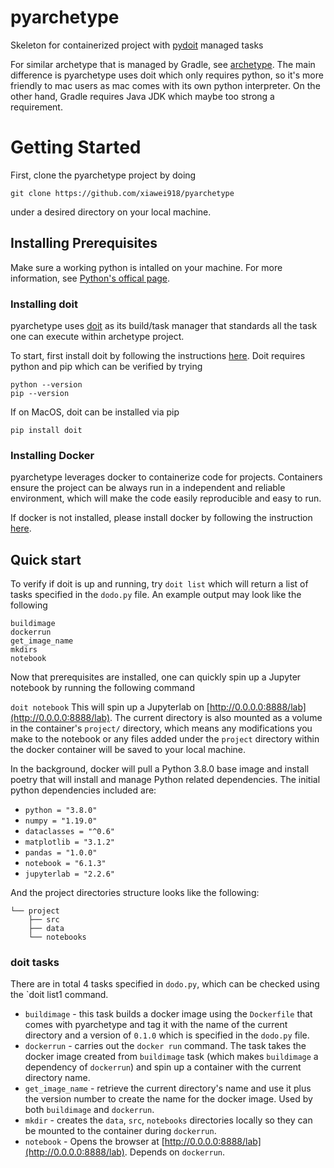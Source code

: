 # pyarchetype
Skeleton for containerized project with [pydoit](https://pydoit.org/) managed tasks

For similar archetype that is managed by Gradle, see [archetype](https://github.com/xiawei918/archetype). The main difference is pyarchetype uses doit which only requires python, so it's more friendly to mac users as mac comes with its own python interpreter. On the other hand, Gradle requires Java JDK which maybe too strong a requirement.

# Getting Started

First, clone the pyarchetype project by doing

```git clone https://github.com/xiawei918/pyarchetype```

under a desired directory on your local machine.

## Installing Prerequisites

Make sure a working python is intalled on your machine. For more information, see [Python's offical page](https://www.python.org/). 

### Installing doit
pyarchetype uses [doit](https://pydoit.org/) as its build/task manager that standards all the task one can execute within archetype project. 

To start, first install doit by following the instructions [here](https://pydoit.org/install.html). Doit requires python and pip which can be verified by trying

```
python --version
pip --version
```

If on MacOS, doit can be installed via pip

```pip install doit```

### Installing Docker
pyarchetype leverages docker to containerize code for projects. Containers ensure the project can be always run in a independent and reliable environment, which will make the code easily reproducible and easy to run. 

If docker is not installed, please install docker by following the instruction [here](https://docs.docker.com/get-docker/).

## Quick start
To verify if doit is up and running, try
```doit list```
which will return a list of tasks specified in the `dodo.py` file. An example output may look like the following
```
buildimage       
dockerrun        
get_image_name   
mkdirs           
notebook         
```

Now that prerequisites are installed, one can quickly spin up a Jupyter notebook by running the following command

```doit notebook```
This will spin up a Jupyterlab on [http://0.0.0.0:8888/lab](http://0.0.0.0:8888/lab). The current directory is also mounted as a volume in the container's `project/` directory, which means any modifications you make to the notebook or any files added under the `project` directory within the docker container will be saved to your local machine.

In the background, docker will pull a Python 3.8.0 base image and install poetry that will install and manage Python related dependencies. The initial python dependencies included are:

* `python = "3.8.0"`
* `numpy = "1.19.0"`
* `dataclasses = "^0.6"`
* `matplotlib = "3.1.2"`
* `pandas = "1.0.0"`
* `notebook = "6.1.3"`
* `jupyterlab = "2.2.6"`

And the project directories structure looks like the following:

```
└── project
    ├── src
    ├── data
    └── notebooks
```

### doit tasks
There are in total 4 tasks specified in `dodo.py`, which can be checked using the `doit list1 command.
* `buildimage` - this task builds a docker image using the `Dockerfile` that comes with pyarchetype and tag it with the name of the current directory and a version of `0.1.0` which is specified in the `dodo.py` file.
* `dockerrun` - carries out the `docker run` command. The task takes the docker image created from `buildimage` task (which makes `buildimage` a dependency of `dockerrun`) and spin up a container with the current directory name.
* `get_image_name` - retrieve the current directory's name and use it plus the version number to create the name for the docker image. Used by both `buildimage` and `dockerrun`.
* `mkdir` - creates the `data`, `src`, `notebooks` directories locally so they can be mounted to the container during `dockerrun`.
* `notebook` - Opens the browser at [http://0.0.0.0:8888/lab](http://0.0.0.0:8888/lab). Depends on `dockerrun`.
